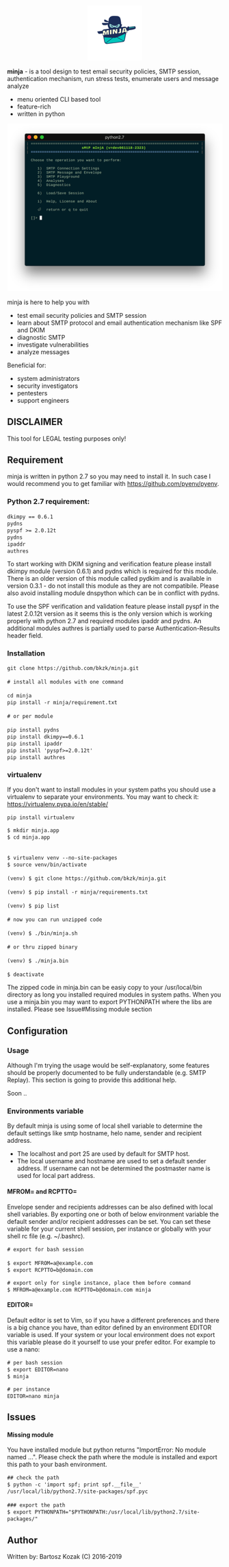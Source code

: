 
<p align="center">
  <img src="https://raw.githubusercontent.com/bkzk/screens/master/minja/logo128.png">
</p>

**minja** - is a tool design to test email security policies, SMTP session, authentication mechanism, run stress tests, enumerate users and message analyze

- menu oriented CLI based tool
- feature-rich
- written in python

<p align="center">
    <img src="https://raw.githubusercontent.com/bkzk/screens/master/minja/minja_main.png">
</p>

minja is here to help you with


- test email security policies and SMTP session
- learn about SMTP protocol and email authentication mechanism like SPF and DKIM
- diagnostic SMTP
- investigate vulnerabilities
- analyze messages

Beneficial for:

- system administrators
- security investigators
- pentesters
- support engineers

## DISCLAIMER

This tool for LEGAL testing purposes only!


## Requirement

minja is written in python 2.7 so you may need to install it.  In such case I would recommend you to get familiar with  https://github.com/pyenv/pyenv.


### Python 2.7 requirement:

```
dkimpy == 0.6.1
pydns
pyspf >= 2.0.12t
pydns
ipaddr
authres
```

To start working with DKIM signing and verification feature please install dkimpy module (version 0.6.1) and pydns which is required for this module. There is an older version of this module called pydkim and is available in version 0.3.1 - do not install this module as they are not compatibile. Please also avoid installing module dnspython which can be in conflict with pydns.

To use the SPF verification and validation feature please install pyspf in the latest 2.0.12t version as it seems this is the only version which is working properly with python 2.7 and required modules ipaddr and pydns. An additional modules authres is partially used to parse Authentication-Results header field.


### Installation


```
git clone https://github.com/bkzk/minja.git

# install all modules with one command

cd minja
pip install -r minja/requirement.txt

# or per module

pip install pydns
pip install dkimpy==0.6.1
pip install ipaddr
pip install 'pyspf>=2.0.12t'
pip install authres

```

### virtualenv

If you don't want to install modules in your system paths you should use a virtualenv to separate your environments. You may want to check it: https://virtualenv.pypa.io/en/stable/


```
pip install virtualenv
```

```
$ mkdir minja.app
$ cd minja.app


$ virtualenv venv --no-site-packages
$ source venv/bin/activate

(venv) $ git clone https://github.com/bkzk/minja.git

(venv) $ pip install -r minja/requirements.txt

(venv) $ pip list

# now you can run unzipped code

(venv) $ ./bin/minja.sh

# or thru zipped binary

(venv) $ ./minja.bin

$ deactivate
```

The zipped code in minja.bin can be easiy copy to your /usr/local/bin directory as long you installed required modules in system paths.
When you use a minja.bin you may want to export PYTHONPATH where the libs are installed. Please see Issue#Missing module section




## Configuration

### Usage

Although I'm trying the usage would be self-explanatory, some features should be properly documented to be fully understandable (e.g. SMTP Replay). This section is going to provide this additional help.

Soon ..

### Environments variable

By default minja is using some of local shell variable to determine the default settings like smtp hostname, helo name, sender and recipient address.
- The localhost and port 25 are used by default for SMTP host.
- The local username and hostname are used to set a default sender address. If username can not be determined the postmaster name is used for local part address.

#### MFROM= and RCPTTO=

Envelope sender and recipients addresses can be also defined with local shell variables. By exporting one or both of below environment variable the default sender and/or recipient addresses can be set. You can set these variable for your current shell session, per instance or globally with your shell rc file (e.g. ~/.bashrc).

```
# export for bash session

$ export MFROM=a@example.com
$ export RCPTTO=b@domain.com

```
```
# export only for single instance, place them before command
$ MFROM=a@example.com RCPTTO=b@domain.com minja
```

#### EDITOR=

Default editor is set to Vim, so if you have a different preferences and there is a big chance you have, than editor defined by an environment EDITOR variable is used. If your system or your local environment does not export this variable please do it yourself to use your prefer editor. For example to use a nano:

```
# per bash session
$ export EDITOR=nano
$ minja
```

```
# per instance
EDITOR=nano minja
```



## Issues

#### Missing module

You have installed module but python returns "ImportError: No module named ...".
Please check the path where the module is installed and export this path to your bash environment.

```
## check the path
$ python -c 'import spf; print spf.__file__'
/usr/local/lib/python2.7/site-packages/spf.pyc

### export the path
$ export PYTHONPATH="$PYTHONPATH:/usr/local/lib/python2.7/site-packages/"
```


## Author

Written by: Bartosz Kozak (C) 2016-2019
